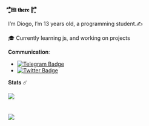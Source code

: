 #### _۪۪ۗۗۖ۫۫̉̑̐𝐇𝐢 𝐭𝐡𝐞𝐫𝐞 👋۪۪ۗۗۖ۫۫̉̑̐
<p>
<p>
I’m Diogo, I’m 13 years old, a programming student.✍️
<p>
🎓 Currently learning js, and working on projects
<p>

𝐂𝐨𝐦𝐦𝐮𝐧𝐢𝐜𝐚𝐭𝐢𝐨𝐧:
-  [![Telegram Badge](https://img.shields.io/badge/-Telegram-blue)](https://telegram.me/diogosouzaa)
⠀⠀⠀⠀⠀⠀⠀⠀
- [![Twitter Badge](https://img.shields.io/twitter/follow/diogosyza?style=social)](https://twitter.com/diogosyza)


𝐒𝐭𝐚𝐭𝐬 ☄️

![](https://komarev.com/ghpvc/?username=dsogo&color=green)
<h1>
<img src="https://github-readme-stats.vercel.app/api?username=dsogo&theme=dark&show_icons=true">
</h1>


